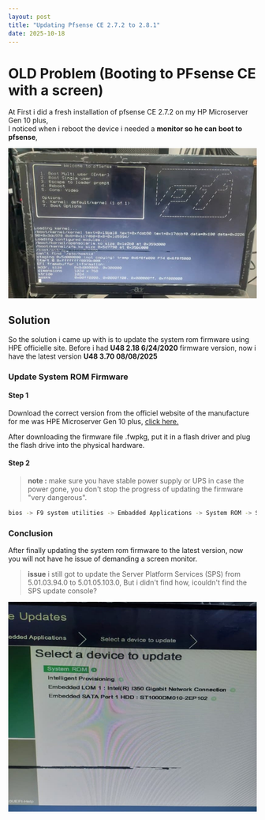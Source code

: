 ```yaml
---
layout: post
title: "Updating Pfsense CE 2.7.2 to 2.8.1"
date: 2025-10-18
---
```

# OLD Problem (Booting to PFsense CE with a screen)
At First i did a fresh installation of pfsense CE 2.7.2 on my HP Microserver Gen 10 plus,<br> 
I noticed when i reboot the device i needed a **monitor so he can boot to pfsense**,

<p align="center">
  <img src="/assets/images/pfsense-reboot-pb.jpeg" alt="pfsense boot problem">
</p>

## Solution

So the solution i came up with is to update the system rom firmware using HPE officielle site.
Before i had **U48 2.18 6/24/2020** firmware version, now i have the latest version **U48 3.70 08/08/2025** 

### Update System ROM Firmware 

#### Step 1 

Download the correct version from the officiel website of the manufacture for me was HPE Microserver Gen 10 plus, <a href = "https://support.hpe.com/connect/s/softwaredetails?language=en_US&collectionId=MTX-b8b6b31789ce4119&tab=releaseNotes"> click here. </a> 

After downloading the firmware file .fwpkg, put it in a flash driver and plug the flash drive into the physical hardware.

#### Step 2

> **note :** make sure you have stable power supply or UPS in case the power gone, you don't stop the progress of updating the firmware "very dangerous".

```bash
bios -> F9 system utilities -> Embadded Applications -> System ROM -> Select File -> start update
```
### Conclusion 
After finally updating the system rom firmware to the latest version, now you will not have he issue of demanding a screen monitor.
> **issue** i still got to update the Server Platform Services (SPS) from 5.01.03.94.0 to 5.01.05.103.0, But i didn't find how, icouldn't find the SPS update console?
<p align="center"><img src="/assets/images/pfsense-SPS.jpeg" alt="Pfsense SPS"></p> 
